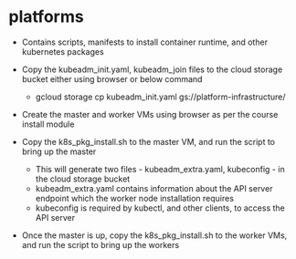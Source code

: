 # platforms
- Contains scripts, manifests to install container runtime, and other kubernetes packages

- Copy the kubeadm_init.yaml, kubeadm_join  files to the cloud storage 
  bucket either using browser or below command
  - gcloud storage cp kubeadm_init.yaml gs://platform-infrastructure/

- Create the master and worker VMs using browser as per the course install 
  module

- Copy the k8s_pkg_install.sh to the master VM, and run the script to bring
  up the master
  - This will generate two files - kubeadm_extra.yaml, kubeconfig - in the 
    cloud storage bucket
  - kubeadm_extra.yaml contains information about the API server endpoint 
    which the worker node installation requires
  - kubeconfig is required by kubectl, and other clients, to access the API
    server

- Once the master is up, copy the k8s_pkg_install.sh to the worker VMs, and
  run the script to bring up the workers

